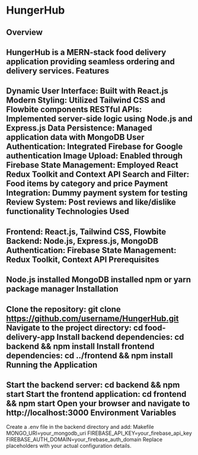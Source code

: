 HungerHub
================
Overview
------------
HungerHub is a MERN-stack food delivery application providing seamless ordering and delivery services.
Features
------------
Dynamic User Interface: Built with React.js
Modern Styling: Utilized Tailwind CSS and Flowbite components
RESTful APIs: Implemented server-side logic using Node.js and Express.js
Data Persistence: Managed application data with MongoDB
User Authentication: Integrated Firebase for Google authentication
Image Upload: Enabled through Firebase
State Management: Employed React Redux Toolkit and Context API
Search and Filter: Food items by category and price
Payment Integration: Dummy payment system for testing
Review System: Post reviews and like/dislike functionality
Technologies Used
---------------------
Frontend: React.js, Tailwind CSS, Flowbite
Backend: Node.js, Express.js, MongoDB
Authentication: Firebase
State Management: Redux Toolkit, Context API
Prerequisites
-----------------
Node.js installed
MongoDB installed
npm or yarn package manager
Installation
---------------
Clone the repository: git clone https://github.com/username/HungerHub.git
Navigate to the project directory: cd food-delivery-app
Install backend dependencies: cd backend && npm install
Install frontend dependencies: cd ../frontend && npm install
Running the Application
-------------------------
Start the backend server: cd backend && npm start
Start the frontend application: cd frontend && npm start
Open your browser and navigate to http://localhost:3000
Environment Variables
-----------------------
Create a .env file in the backend directory and add:
Makefile
MONGO_URI=your_mongodb_uri
FIREBASE_API_KEY=your_firebase_api_key
FIREBASE_AUTH_DOMAIN=your_firebase_auth_domain
Replace placeholders with your actual configuration details.
